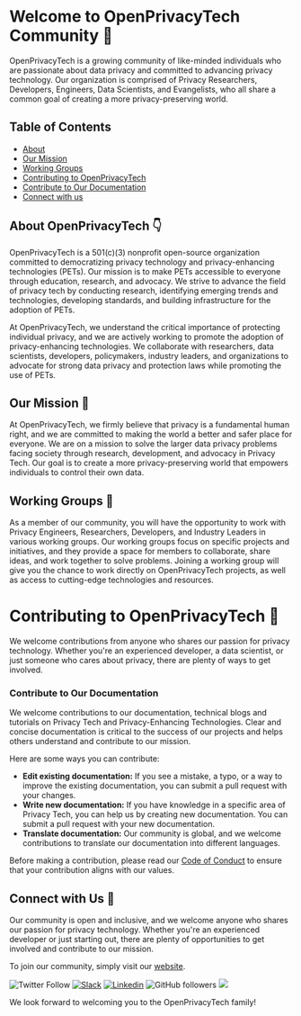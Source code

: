 # Welcome to OpenPrivacyTech Community 👋

OpenPrivacyTech is a growing community of like-minded individuals who are passionate about data privacy and committed to advancing privacy technology. Our organization is comprised of Privacy Researchers, Developers, Engineers, Data Scientists, and Evangelists, who all share a common goal of creating a more privacy-preserving world. 

## Table of Contents

- [About](#About-OpenPrivacyTech)
- [Our Mission](#Our-Mission)
- [Working Groups](#Working-Groups)
- [Contributing to OpenPrivacyTech](#Contributing-to-OpenPrivacyTech)
- [Contribute to Our Documentation](#Contribute-to-Our-Documentation)
- [Connect with us](#Connect-with-us)


## About OpenPrivacyTech :point_down:

OpenPrivacyTech is a 501(c)(3) nonprofit open-source organization committed to democratizing privacy technology and privacy-enhancing technologies (PETs). Our mission is to make PETs accessible to everyone through education, research, and advocacy. We strive to advance the field of privacy tech by conducting research, identifying emerging trends and technologies, developing standards, and building infrastructure for the adoption of PETs.

At OpenPrivacyTech, we understand the critical importance of protecting individual privacy, and we are actively working to promote the adoption of privacy-enhancing technologies. We collaborate with researchers, data scientists, developers, policymakers, industry leaders, and organizations to advocate for strong data privacy and protection laws while promoting the use of PETs.


## Our Mission :rocket:

At OpenPrivacyTech, we firmly believe that privacy is a fundamental human right, and we are committed to making the world a better and safer place for everyone. We are on a mission to solve the larger data privacy problems facing society through research, development, and advocacy in Privacy Tech. Our goal is to create a more privacy-preserving world that empowers individuals to control their own data.


## Working Groups :page_facing_up:

As a member of our community, you will have the opportunity to work with Privacy Engineers, Researchers, Developers, and Industry Leaders in various working groups. Our working groups focus on specific projects and initiatives, and they provide a space for members to collaborate, share ideas, and work together to solve problems. Joining a working group will give you the chance to work directly on OpenPrivacyTech projects, as well as access to cutting-edge technologies and resources.


# Contributing to OpenPrivacyTech :pushpin:

We welcome contributions from anyone who shares our passion for privacy technology. Whether you're an experienced developer, a data scientist, or just someone who cares about privacy, there are plenty of ways to get involved.


### Contribute to Our Documentation
We welcome contributions to our documentation, technical blogs and tutorials on Privacy Tech and Privacy-Enhancing Technologies. Clear and concise documentation is critical to the success of our projects and helps others understand and contribute to our mission.

Here are some ways you can contribute:
- **Edit existing documentation:** If you see a mistake, a typo, or a way to improve the existing documentation, you can submit a pull request with your changes.
- **Write new documentation:** If you have knowledge in a specific area of Privacy Tech, you can help us by creating new documentation. You can submit a pull request with your new documentation.
- **Translate documentation:** Our community is global, and we welcome contributions to translate our documentation into different languages.

Before making a contribution, please read our [Code of Conduct](https://www.openprivacytech.org/code-of-conduct/) to ensure that your contribution aligns with our values.


## Connect with Us 🤝
Our community is open and inclusive, and we welcome anyone who shares our passion for privacy technology. Whether you're an experienced developer or just starting out, there are plenty of opportunities to get involved and contribute to our mission.

To join our community, simply visit our [website](https://www.openprivacytech.org/). 

![Twitter Follow](https://img.shields.io/twitter/follow/openprivacytech?label=Follow)
[![Slack](http://img.shields.io/badge/Slack-click-index.svg?style=flat-square)](https://slack.openprivacytech.org/)
[![Linkedin](https://img.shields.io/badge/-openprivacytech-blue?style=flat-square&logo=Linkedin&logoColor=white&link=https://www.linkedin.com/company/openprivacytech)](https://www.linkedin.com/company/openprivacytech)
![GitHub followers](https://img.shields.io/github/followers/openprivacytech?label=Follow&style=social)
![](https://visitor-badge.glitch.me/badge?page_id=openprivacytech)



We look forward to welcoming you to the OpenPrivacyTech family!
